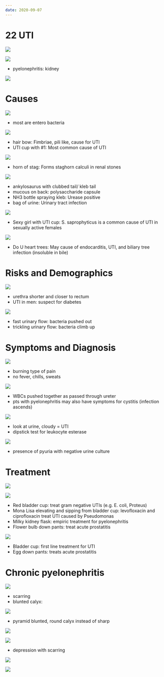 ```yaml
---
date: 2020-09-07
---
```


# 22 UTI

<!-- UTI 2 types, pathway of infection -->

![](https://photos.thisispiggy.com/file/wikiFiles/674Ysqq.jpg)

![](https://photos.thisispiggy.com/file/wikiFiles/zlmfQ4u.jpg)

- pyelonephritis: kidney

![](https://photos.thisispiggy.com/file/wikiFiles/QtBdrle.jpg)

# Causes

<!-- UTI causes -->

![](https://photos.thisispiggy.com/file/wikiFiles/MfGgCin.jpg)

- most are entero bacteria

![](https://photos.thisispiggy.com/file/wikiFiles/9rcTuwI.jpg)

- hair bow: Fimbriae, pili like, cause for UTI
- UTI cup with #1: Most common cause of UTI

![](https://photos.thisispiggy.com/file/wikiFiles/7VPoneQ.jpg)

- horn of stag: Forms staghorn calculi in renal stones

![](https://photos.thisispiggy.com/file/wikiFiles/Sun4iKS.jpg)

- ankylosaurus with clubbed tail/ kleb tail
- mucous on back: polysaccharide capsule
- NH3 bottle spraying kleb: Urease positive
- bag of urine: Urinary tract infection

![](https://photos.thisispiggy.com/file/wikiFiles/F4Os57X.jpg)

- Sexy girl with UTI cup: S. saprophyticus is a common cause of UTI in sexually active females

![](https://photos.thisispiggy.com/file/wikiFiles/1uwBWLx.jpg)

- Do U heart trees: May cause of endocarditis, UTI, and biliary tree infection (insoluble in bile)

# Risks and Demographics

<!-- UTI risks and demographics -->

![](https://photos.thisispiggy.com/file/wikiFiles/wx5yFBh.jpg)

- urethra shorter and closer to rectum
- UTI in men: suspect for diabetes

![](https://photos.thisispiggy.com/file/wikiFiles/GHBIxcO.jpg)

- fast urinary flow: bacteria pushed out
- trickling urinary flow: bacteria climb up

# Symptoms and Diagnosis

<!-- cystitis vs pyelonephritis symptoms and labs, diagnosis. Sterile pyuria causes -->

![](https://photos.thisispiggy.com/file/wikiFiles/oGSyZWS.jpg)

- burning type of pain
- no fever, chills, sweats

![](https://photos.thisispiggy.com/file/wikiFiles/xcNM99z.jpg)

- WBCs pushed together as passed through ureter
- pts with pyelonephritis may also have symptoms for cystitis (infection ascends)

![](https://photos.thisispiggy.com/file/wikiFiles/szAPC5H.jpg)

- look at urine, cloudy = UTI
- dipstick test for leukocyte esterase

![](https://photos.thisispiggy.com/file/wikiFiles/EXybjrJ.jpg)

- presence of pyuria with negative urine culture

# Treatment

<!-- UTI treatment -->

![](https://photos.thisispiggy.com/file/wikiFiles/mlh3Ur0.jpg)

![](https://photos.thisispiggy.com/file/wikiFiles/6VwAAW7.jpg)

- Red bladder cup: treat gram negative UTIs (e.g. E. coli, Proteus)
- Mona Lisa elevating and sipping from bladder cup: levofloxacin and ciprofloxacin treat UTI caused by Pseudomonas
- Milky kidney flask: empiric treatment for pyelonephritis
- Flower bulb down pants: treat acute prostatitis

![](https://photos.thisispiggy.com/file/wikiFiles/5XGsQLW.jpg)

- Bladder cup: first line treatment for UTI
- Egg down pants: treats acute prostatitis

# Chronic pyelonephritis

<!-- chronic pyelonephritis causes, result -->

![](https://photos.thisispiggy.com/file/wikiFiles/GHYpbVq.jpg)

- scarring
- blunted calyx:

![](https://photos.thisispiggy.com/file/wikiFiles/31GmBNx.jpg)

- pyramid blunted, round calyx instead of sharp

![](https://photos.thisispiggy.com/file/wikiFiles/ezhjaMK.jpg)

![](https://photos.thisispiggy.com/file/wikiFiles/u5mDxEb.jpg)

- depression with scarring

![](https://photos.thisispiggy.com/file/wikiFiles/mfGByOR.jpg)

![](https://photos.thisispiggy.com/file/wikiFiles/wpbYTkz.jpg)
